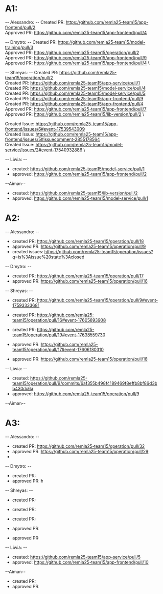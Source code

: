 # A1:

-- Alessandro: --
Created PR: https://github.com/remla25-team15/app-frontend/pull/2 \
Approved PR: https://github.com/remla25-team15/app-frontend/pull/4

-- Dmytro: --
Created PR: https://github.com/remla25-team15/model-training/pull/3 \
Approved PR: https://github.com/remla25-team15/operation/pull/2 \
Approved PR: https://github.com/remla25-team15/app-frontend/pull/9 \
Approved PR: https://github.com/remla25-team15/app-frontend/pull/4 \

-- Shreyas: --
Created PR: https://github.com/remla25-team15/operation/pull/2 \
Created PR: https://github.com/remla25-team15/app-service/pull/1 \
Created PR: https://github.com/remla25-team15/model-service/pull/4 \
Created PR: https://github.com/remla25-team15/model-service/pull/5 \
Created PR: https://github.com/remla25-team15/app-frontend/pull/9 \
Created PR: https://github.com/remla25-team15/app-frontend/pull/4 \
Approved PR: https://github.com/remla25-team15/app-frontend/pull/7 \
Approved PR: https://github.com/remla25-team15/lib-version/pull/2 \

Created Issue: https://github.com/remla25-team15/app-frontend/issues/6#event-17539543009 \
Created Issue: https://github.com/remla25-team15/app-frontend/issues/5#issuecomment-2855178564 \
Created Issue: https://github.com/remla25-team15/model-service/issues/2#event-17540932886 \

-- Liwia: --

- created: https://github.com/remla25-team15/model-service/pull/1
- approved: https://github.com/remla25-team15/app-frontend/pull/2

--Aiman--

- created: https://github.com/remla25-team15/lib-version/pull/2
- approved: https://github.com/remla25-team15/model-service/pull/1

# A2:

-- Alessandro: --
- created PR: https://github.com/remla25-team15/operation/pull/18
- approved PR: https://github.com/remla25-team15/operation/pull/9
- created issues: https://github.com/remla25-team15/operation/issues?q=is%3Aissue%20state%3Aclosed

-- Dmytro: --

- created PR: https://github.com/remla25-team15/operation/pull/17
- approved PR: https://github.com/remla25-team15/operation/pull/16

-- Shreyas: --

- created PR: https://github.com/remla25-team15/operation/pull/9#event-17593333681
- created PR: https://github.com/remla25-team15/operation/pull/16#event-17605893908
- created PR: https://github.com/remla25-team15/operation/pull/19#event-17638559730

- approved PR: https://github.com/remla25-team15/operation/pull/17#event-17606180310
- approved PR: https://github.com/remla25-team15/operation/pull/18

-- Liwia: --

- created: https://github.com/remla25-team15/operation/pull/9/commits/6af355b498f4189469f8effb8bf86d3bb430dc6a
- approved: https://github.com/remla25-team15/operation/pull/9

--Aiman--


# A3:

-- Alessandro: --
- created PR: https://github.com/remla25-team15/operation/pull/32
- approved PR: https://github.com/remla25-team15/operation/pull/29
-

-- Dmytro: --

- created PR: 
- approved PR: h

-- Shreyas: --

- created PR: 
- created PR: 
- created PR: 

- approved PR: 
- approved PR: 

-- Liwia: --

- created: https://github.com/remla25-team15/app-service/pull/5
- approved: https://github.com/remla25-team15/app-frontend/pull/10

--Aiman--
- created PR: 
- approved PR: 
